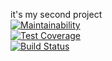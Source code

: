 it's my second project  
[![Maintainability](https://api.codeclimate.com/v1/badges/23e1336527d58dbfc833/maintainability)](https://codeclimate.com/github/euhoo/project-lvl2-s413/maintainability)  
[![Test Coverage](https://api.codeclimate.com/v1/badges/23e1336527d58dbfc833/test_coverage)](https://codeclimate.com/github/euhoo/project-lvl2-s413/test_coverage)  
[![Build Status](https://travis-ci.org/euhoo/project-lvl2-s413.svg?branch=master)](https://travis-ci.org/euhoo/project-lvl2-s413)

